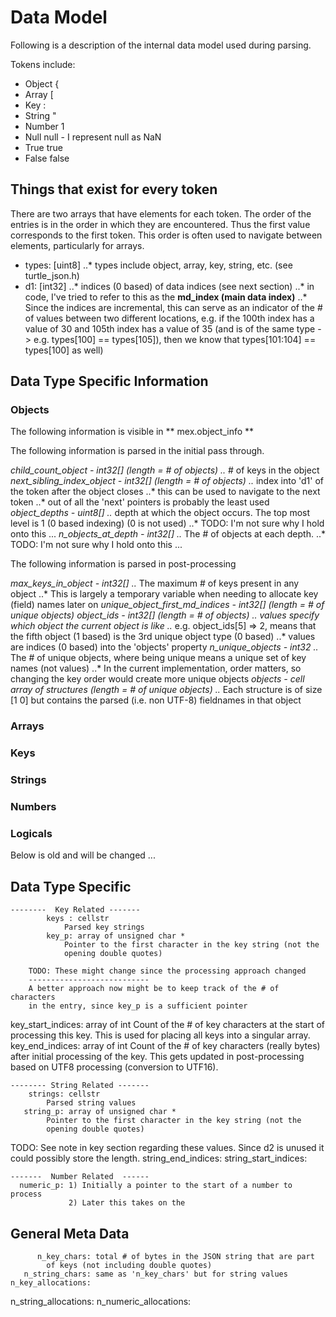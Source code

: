 # Data Model

Following is a description of the internal data model used during parsing.

Tokens include:
* Object  {
* Array   [
* Key     :
* String  "
* Number  1
* Null    null  - I represent null as NaN
* True    true
* False   false

## Things that exist for every token ##
There are two arrays that have elements for each token. The order of the entries is in the order in which they are encountered. Thus the first value corresponds to the first token. This order is often used to navigate between elements, particularly for arrays.

* types: [uint8]
..* types include object, array, key, string, etc. (see turtle_json.h)
* d1: [int32]
..* indices (0 based) of data indices (see next section)
..* in code, I've tried to refer to this as the **md_index (main data index)**
..* Since the indices are incremental, this can serve as an indicator of the # of values between two different locations, e.g. if the 100th index has a value of 30 and 105th index has a value of 35 (and is of the same type -> e.g. types[100] == types[105]), then we know that types[101:104] == types[100] as well)

## Data Type Specific Information ##

### Objects ###

The following information is visible in ** mex.object_info **

The following information is parsed in the initial pass through.

*child_count_object - int32[] (length = # of objects)
..* # of keys in the object
*next_sibling_index_object - int32[] (length = # of objects)
..* index into 'd1' of the token after the object closes
..* this can be used to navigate to the next token
..* out of all the 'next' pointers is probably the least used
*object_depths - uint8[]
..* depth at which the object occurs. The top most level is 1 (0 based indexing) (0 is not used)
..* TODO: I'm not sure why I hold onto this ...
*n_objects_at_depth - int32[]
..* The # of objects at each depth. 
..* TODO: I'm not sure why I hold onto this ...

The following information is parsed in post-processing

*max_keys_in_object - int32[]
..* The maximum # of keys present in any object
..* This is largely a temporary variable when needing to allocate key (field) names later on
*unique_object_first_md_indices - int32[] (length = # of unique objects)
*object_ids - int32[] (length = # of objects)
..* values specify which object the current object is like
..* e.g. object_ids[5] => 2, means that the fifth object (1 based) is the 3rd unique object type (0 based)
..* values are indices (0 based) into the 'objects' property
*n_unique_objects - int32
..* The # of unique objects, where being unique means a unique set of key names (not values)
..* In the current implementation, order matters, so changing the key order would create more unique objects
*objects - cell array of structures (length = # of unique objects)
..* Each structure is of size [1 0] but contains the parsed (i.e. non UTF-8) fieldnames in that object

### Arrays ###

### Keys ###

### Strings ###

### Numbers ###

### Logicals ###


Below is old and will be changed ...


Data Type Specific
------------------

    --------  Key Related -------
            keys : cellstr
                Parsed key strings
            key_p: array of unsigned char *
                Pointer to the first character in the key string (not the 
                opening double quotes)

        TODO: These might change since the processing approach changed
        ---------------------------
        A better approach now might be to keep track of the # of characters
        in the entry, since key_p is a sufficient pointer

key_start_indices: array of int
            Count of the # of key characters at the start of processing
            this key. This is used for placing all keys into a singular
            array.
  key_end_indices: array of int
            Count of the # of key characters (really bytes) after initial
            processing of the key. This gets updated in post-processing
            based on UTF8 processing (conversion to UTF16).
    
    -------- String Related -------
        strings: cellstr
            Parsed string values    
       string_p: array of unsigned char *
            Pointer to the first character in the key string (not the 
            opening double quotes)

TODO: See note in key section regarding these values. Since d2 is unused
it could possibly store the length.
string_end_indices:
string_start_indices:

    -------  Number Related  ------
      numeric_p: 1) Initially a pointer to the start of a number to process
                 2) Later this takes on the 

General Meta Data
----------------------
          n_key_chars: total # of bytes in the JSON string that are part 
            of keys (not including double quotes)
       n_string_chars: same as 'n_key_chars' but for string values
    n_key_allocations:
 n_string_allocations:
n_numeric_allocations:

